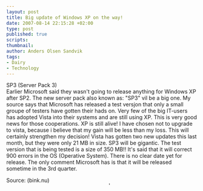 ```yaml
---
layout: post
title: Big update of Windows XP on the way!
date: 2007-08-14 22:15:28 +02:00
type: post
published: true
scripts:
thumbnail:
author: Anders Olsen Sandvik
tags:
- Dairy
- Technology
---
```

<p>SP3 (Server Pack 3)<br />
Earlier Microsoft said they wasn't going to release anything for Windows XP after SP2.  The new server pack also known as: "SP3" vil be a big one. My source says that Microsoft has released a test versjon that only a small groupe of testers have gotten their hads on. Very few of the big IT-users has adopted Vista into their systems and are still using XP.  This is very good news for those cooperations. XP is still alive! I have chosen not to upgrade to vista, because i believe that my gain will be less than my loss. This will certainly strengthen my decision! Vista has gotten two new updates this last month, but they were only 21 MB in size. SP3 will be gigantic. The test version that is being tested is a size of 350 MB!! It's said that it will correct 900 errors in the OS (Operative System).  There is no clear date yet for release. The only comment Microsoft has is that it will be released sometime in the 3rd quarter.</p>
<p style="clear:right;float:right;position:relative;width:234px;">'</p>
<p>Source: (bink.nu)</p>
